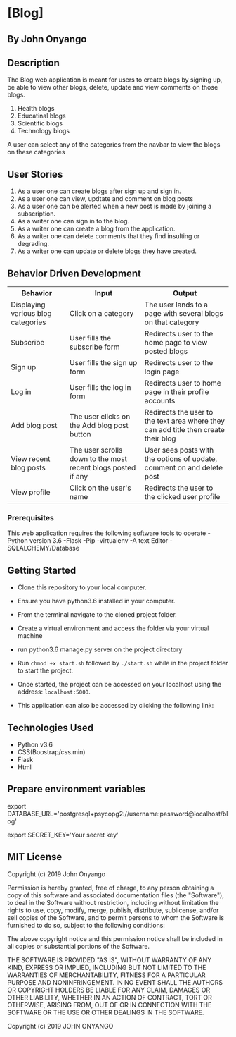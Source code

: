 # [Blog]

## By John Onyango

## Description

The Blog web application is meant for users to create blogs by signing up, be able to view other blogs, delete, update and view comments on those blogs.

1. Health blogs
2. Educatinal blogs
3. Scientific blogs
4. Technology blogs

A user can select any of the categories from the navbar to view the blogs on these categories

##  User Stories
1. As a user one can create blogs after sign up and sign in.
2. As a user one can view, updtate and comment on blog posts
3. As a user one can be alerted when a new post is made by joining a subscription.
4. As a writer one can sign in to the blog.
5. As a writer one can create a blog from the application.
6. As a writer one can delete comments that they find insulting or degrading.
7. As a writer one can update or delete blogs they have created.


##  Behavior Driven Development
<table>
    <tr>
      <th>Behavior</th> 
      <th>Input</th> 
      <th>Output</th>   
    </tr>
    <tr>
        <td>Displaying various blog categories</td>
        <td>Click on a category</td>
        <td>The user lands to a page with several blogs on that category</td>
    </tr>
    <tr>
        <td>Subscribe</td>
        <td>User fills the subscribe form</td>
        <td>Redirects user to the home page to view posted blogs</td>
    </tr>
    <tr>
        <td>Sign up</td>
        <td>User fills the sign up form</td>
        <td>Redirects user to the login page</td>
    </tr>
    <tr>
        <td>Log in</td>
        <td>User fills the log in form</td>
        <td>Redirects user to home page in their profile accounts</td>
    </tr>
    <tr>
        <td>Add blog post</td>
        <td>The user clicks on the Add blog post button</td>
        <td>Redirects the user to the text area where they can add title then create their blog</td>
    </tr>
    <tr>
        <td>View recent blog posts</td>
        <td>The user scrolls down to the most recent blogs posted if any</td>
        <td>User sees posts with the options of update, comment on and delete post</td>
    </tr>
    <tr>
        <td>View profile</td>
        <td>Click on the user's name</td>
        <td>Redirects the user to the clicked user profile</td>
    </tr>
</table>

### Prerequisites

This web application requires the following software tools to operate
-Python version 3.6
-Flask
-Pip
-virtualenv
-A text  Editor
-SQLALCHEMY/Database


## Getting Started

* Clone this repository to your local computer.
* Ensure you have python3.6 installed in your computer.
* From the terminal navigate to the cloned project folder.
* Create a virtual environment and access the folder via your virtual machine
 
 * run python3.6 manage.py server on the project directory

* Run ```chmod +x start.sh``` followed by ``` ./start.sh ``` while in the project folder to start the project.
* Once started, the project can be accessed on your localhost using the address: ``` localhost:5000 ```.
* This application can also be accessed by clicking the following link: 

## Technologies Used

* Python v3.6
* CSS(Boostrap/css.min)
* Flask
* Html

## Prepare environment variables
export DATABASE_URL='postgresql+psycopg2://username:password@localhost/blog'

export SECRET_KEY='Your secret key'



## MIT License

Copyright (c) 2019 John Onyango

Permission is hereby granted, free of charge, to any person obtaining a copy of this software and associated documentation files (the "Software"), to deal in the Software without restriction, including without limitation the rights to use, copy, modify, merge, publish, distribute, sublicense, and/or sell copies of the Software, and to permit persons to whom the Software is furnished to do so, subject to the following conditions:

The above copyright notice and this permission notice shall be included in all copies or substantial portions of the Software.

THE SOFTWARE IS PROVIDED "AS IS", WITHOUT WARRANTY OF ANY KIND, EXPRESS OR IMPLIED, INCLUDING BUT NOT LIMITED TO THE WARRANTIES OF MERCHANTABILITY, FITNESS FOR A PARTICULAR PURPOSE AND NONINFRINGEMENT. IN NO EVENT SHALL THE AUTHORS OR COPYRIGHT HOLDERS BE LIABLE FOR ANY CLAIM, DAMAGES OR OTHER LIABILITY, WHETHER IN AN ACTION OF CONTRACT, TORT OR OTHERWISE, ARISING FROM, OUT OF OR IN CONNECTION WITH THE SOFTWARE OR THE USE OR OTHER DEALINGS IN THE SOFTWARE. 

Copyright (c) 2019 JOHN ONYANGO


